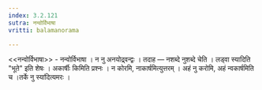 ```yaml
---
index: 3.2.121
sutra: नन्वोर्विभाषा
vritti: balamanorama

---
```

<<नन्वोर्विभाषा>> - नन्वोर्विभाषा । न नु अनयोद्र्वन्द्वः । तदाह —  नशब्दे नुशब्दे चेति । लड्वा स्यादिति "भूते" इति शेषः । अकार्षीः किमिति प्रश्नः । न कोरमि, नाकार्षमित्युत्तरम् । अहं नु करोमि, अहं न्वकार्षमिति च ।तर्के नु स्या॑दित्यमरः । 